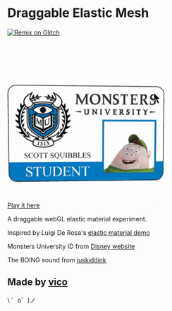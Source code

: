 Draggable Elastic Mesh
=========================
[![Remix on Glitch](https://cdn.glitch.com/2703baf2-b643-4da7-ab91-7ee2a2d00b5b%2Fremix-button.svg)](https://glitch.com/edit/#!/remix/monsters-university-id)

![gif](demo.gif)  
[Play it here](https://star8ks.github.io/sketch/elastic-mesh)

A draggable webGL elastic material experiment.

Inspired by Luigi De Rosa's [elastic material demo](https://twitter.com/luruke/status/847023253503856640)

Monsters University ID from [Disney website](http://create.disney.co.uk/monsters-university/monsters-university-card)

The BOING sound from [juskiddink](https://freesound.org/people/juskiddink/sounds/140867/)

Made by [vico](https://github.com/star8ks)
-------------------

\ ゜o゜)ノ
